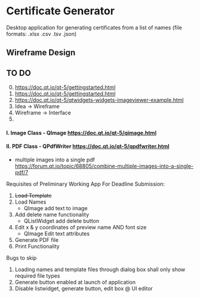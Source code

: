 # Certificate Generator
Desktop application for generating certificates from a list of names (file formats: .xlsx .csv .tsv .json)

## Wireframe Design

## TO DO
0. https://doc.qt.io/qt-5/gettingstarted.html
0. https://doc.qt.io/qt-5/gettingstarted.html
0. https://doc.qt.io/qt-5/qtwidgets-widgets-imageviewer-example.html
1. Idea -> Wireframe
2. Wireframe -> Interface
3. 


#### I. Image Class - QImage https://doc.qt.io/qt-5/qimage.html
#### II. PDF Class - QPdfWriter https://doc.qt.io/qt-5/qpdfwriter.html
- multiple images into a single pdf https://forum.qt.io/topic/68805/combine-multiple-images-into-a-single-pdf/7

Requisites of Preliminary Working App For Deadline Submission:
1. ~~Load Template~~
2. Load Names
	- QImage add text to image
3. Add delete name functionality
	- QListWidget add delete button
4. Edit x & y coordinates of preview name AND font size
	- QImage Edit text attributes
5. Generate PDF file
6. Print Functionality



Bugs to skip
1. Loading names and template files through dialog box shall only show required file types 
2. Generate button enabled at launch of application 
3. Disable listwidget, generate button, edit box @ UI editor